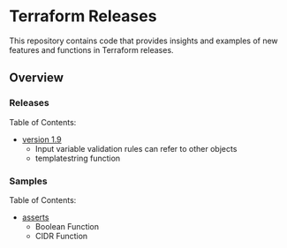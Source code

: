 # Terraform Releases

This repository contains code that provides insights and examples of new features and functions in Terraform releases.

## Overview

### Releases

Table of Contents:

- [version 1.9](./terraform/releases/version-1.9/version-1.9.md)
    - Input variable validation rules can refer to other objects
    - templatestring function

### Samples

Table of Contents:

- [asserts](./terraform/samples/hashicorp_assert/README.md)
    - Boolean Function
    - CIDR Function
